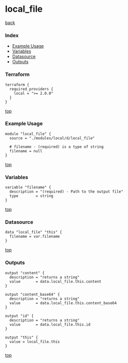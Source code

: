 # local_file
[back](../local.md)
### Index
- [Example Usage](#example-usage)
- [Variables](#variables)
- [Datasource](#datasource)
- [Outputs](#outputs)
### Terraform
```hcl
terraform {
  required_providers {
    local = ">= 2.0.0"
  }
}
```
[top](#index)
### Example Usage
```hcl
module "local_file" {
  source = "./modules/local/d/local_file"

  # filename - (required) is a type of string
  filename = null
}
```
[top](#index)
### Variables
```hcl
variable "filename" {
  description = "(required) - Path to the output file"
  type        = string
}
```
[top](#index)

### Datasource
```hcl
data "local_file" "this" {
  filename = var.filename
}
```
[top](#index)
### Outputs
```hcl
output "content" {
  description = "returns a string"
  value       = data.local_file.this.content
}

output "content_base64" {
  description = "returns a string"
  value       = data.local_file.this.content_base64
}

output "id" {
  description = "returns a string"
  value       = data.local_file.this.id
}

output "this" {
  value = local_file.this
}
```
[top](#index)

